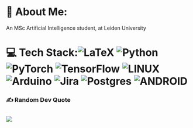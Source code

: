 # 💫 About Me:
An MSc Artificial Intelligence student, at Leiden University<br>


# 💻 Tech Stack:![LaTeX](https://img.shields.io/badge/latex-%23008080.svg?style=for-the-badge&logo=latex&logoColor=white) ![Python](https://img.shields.io/badge/python-3670A0?style=for-the-badge&logo=python&logoColor=ffdd54) ![PyTorch](https://img.shields.io/badge/PyTorch-%23EE4C2C.svg?style=for-the-badge&logo=PyTorch&logoColor=white) ![TensorFlow](https://img.shields.io/badge/TensorFlow-%23FF6F00.svg?style=for-the-badge&logo=TensorFlow&logoColor=white) ![LINUX](https://img.shields.io/badge/Linux-FCC624?style=for-the-badge&logo=linux&logoColor=black) ![Arduino](https://img.shields.io/badge/-Arduino-00979D?style=for-the-badge&logo=Arduino&logoColor=white) ![Jira](https://img.shields.io/badge/jira-%230A0FFF.svg?style=for-the-badge&logo=jira&logoColor=white) ![Postgres](https://img.shields.io/badge/postgres-%23316192.svg?style=for-the-badge&logo=postgresql&logoColor=white) ![ANDROID](https://img.shields.io/badge/android-%2320232a.svg?style=for-the-badge&logo=android&logoColor=%a4c639)
<!--
# 📊 GitHub Stats:
![](https://github-readme-stats.vercel.app/api?username=j1mb0o&theme=dark&hide_border=false&include_all_commits=false&count_private=false)<br/>
![](https://github-readme-streak-stats.herokuapp.com/?user=j1mb0o&theme=dark&hide_border=false)<br/>
<!-- ![](https://github-readme-stats.vercel.app/api/top-langs/?username=j1mb0o&theme=dark&hide_border=false&include_all_commits=false&count_private=false&layout=compact) -->
<!--
[![Top Langs](https://github-readme-stats.vercel.app/api/top-langs/?username=j1mb0o&layout=compact&size_weight=0.5&count_weight=0.5&theme=dark#gh-dark-mode-only)](https://github.com/anuraghazra/github-readme-stats#gh-dark-mode-only)
[![Top Langs](https://github-readme-stats.vercel.app/api/top-langs/?username=j1mb0o&layout=compact&size_weight=0.5&count_weight=0.5&theme=default#gh-light-mode-only)](https://github.com/anuraghazra/github-readme-stats#gh-light-mode-only)
-->

### ✍️ Random Dev Quote
![](https://quotes-github-readme.vercel.app/api?type=horizontal&theme=radical)
---

<!-- Proudly created with GPRM ( https://gprm.itsvg.in ) -->
